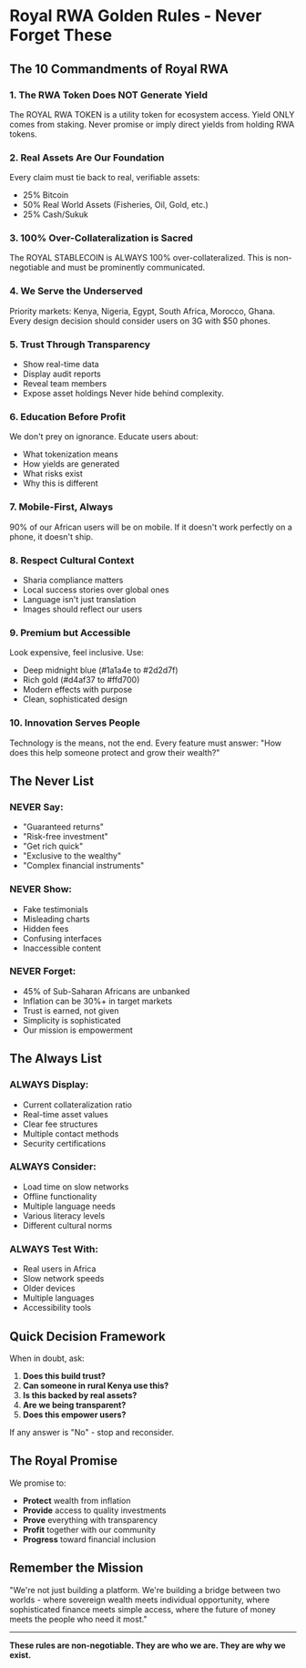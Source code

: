 # Royal RWA Golden Rules - Never Forget These

## The 10 Commandments of Royal RWA

### 1. **The RWA Token Does NOT Generate Yield**
The ROYAL RWA TOKEN is a utility token for ecosystem access. Yield ONLY comes from staking. Never promise or imply direct yields from holding RWA tokens.

### 2. **Real Assets Are Our Foundation**
Every claim must tie back to real, verifiable assets:
- 25% Bitcoin
- 50% Real World Assets (Fisheries, Oil, Gold, etc.)
- 25% Cash/Sukuk

### 3. **100% Over-Collateralization is Sacred**
The ROYAL STABLECOIN is ALWAYS 100% over-collateralized. This is non-negotiable and must be prominently communicated.

### 4. **We Serve the Underserved**
Priority markets: Kenya, Nigeria, Egypt, South Africa, Morocco, Ghana. Every design decision should consider users on 3G with $50 phones.

### 5. **Trust Through Transparency**
- Show real-time data
- Display audit reports
- Reveal team members
- Expose asset holdings
Never hide behind complexity.

### 6. **Education Before Profit**
We don't prey on ignorance. Educate users about:
- What tokenization means
- How yields are generated
- What risks exist
- Why this is different

### 7. **Mobile-First, Always**
90% of our African users will be on mobile. If it doesn't work perfectly on a phone, it doesn't ship.

### 8. **Respect Cultural Context**
- Sharia compliance matters
- Local success stories over global ones
- Language isn't just translation
- Images should reflect our users

### 9. **Premium but Accessible**
Look expensive, feel inclusive. Use:
- Deep midnight blue (#1a1a4e to #2d2d7f)
- Rich gold (#d4af37 to #ffd700)
- Modern effects with purpose
- Clean, sophisticated design

### 10. **Innovation Serves People**
Technology is the means, not the end. Every feature must answer: "How does this help someone protect and grow their wealth?"

## The Never List

### NEVER Say:
- "Guaranteed returns"
- "Risk-free investment"
- "Get rich quick"
- "Exclusive to the wealthy"
- "Complex financial instruments"

### NEVER Show:
- Fake testimonials
- Misleading charts
- Hidden fees
- Confusing interfaces
- Inaccessible content

### NEVER Forget:
- 45% of Sub-Saharan Africans are unbanked
- Inflation can be 30%+ in target markets
- Trust is earned, not given
- Simplicity is sophisticated
- Our mission is empowerment

## The Always List

### ALWAYS Display:
- Current collateralization ratio
- Real-time asset values
- Clear fee structures
- Multiple contact methods
- Security certifications

### ALWAYS Consider:
- Load time on slow networks
- Offline functionality
- Multiple language needs
- Various literacy levels
- Different cultural norms

### ALWAYS Test With:
- Real users in Africa
- Slow network speeds
- Older devices
- Multiple languages
- Accessibility tools

## Quick Decision Framework

When in doubt, ask:
1. **Does this build trust?**
2. **Can someone in rural Kenya use this?**
3. **Is this backed by real assets?**
4. **Are we being transparent?**
5. **Does this empower users?**

If any answer is "No" - stop and reconsider.

## The Royal Promise

We promise to:
- **Protect** wealth from inflation
- **Provide** access to quality investments  
- **Prove** everything with transparency
- **Profit** together with our community
- **Progress** toward financial inclusion

## Remember the Mission

"We're not just building a platform. We're building a bridge between two worlds - where sovereign wealth meets individual opportunity, where sophisticated finance meets simple access, where the future of money meets the people who need it most."

---

**These rules are non-negotiable. They are who we are. They are why we exist.**